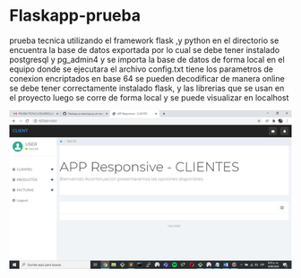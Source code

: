 # Flaskapp-prueba

prueba tecnica utilizando el framework flask ,y python  en el directorio se encuentra la base de datos exportada por lo cual se debe tener instalado postgresql y pg_admin4 y se importa la base de datos  de forma local en el equipo donde se ejecutara 
el archivo config.txt tiene los parametros de conexion encriptados en base 64 se pueden decodificar de manera online
se debe tener correctamente instalado flask, y las librerias que se usan en el proyecto luego se corre de forma local y se puede visualizar 
en localhost


![alt text](https://github.com/sebas1017/CRUD-FRAMEWORK-FLASK-POSTGRESQL/blob/master/Captura_home.png)
